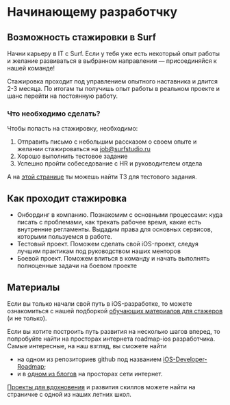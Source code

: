 # Начинающему разработчку

## Возможность стажировки в Surf

Начни карьеру в IT с Surf. Если у тебя уже есть некоторый опыт работы и желание развиваться в выбранном направлении — присоединяйся к нашей команде!

Стажировка проходит под управлением опытного наставника и длится 2-3 месяца. По итогам ты получишь опыт работы в реальном проекте и шанс перейти на постоянную работу.

### Что необходимо сделать?

Чтобы попасть на стажировку, необходимо:
1. Отправить письмо с небольшим рассказом о своем опыте и желании стажироваться на job@surfstudio.ru
2. Хорошо выполнить тестовое задание
3. Успешно пройти собеседование с HR и руководителем отдела

А на [этой странице](students-test-project.md) ты можешь найти ТЗ для тестового задания.

## Как проходит стажировка

- Онбординг в компанию. Познакомим с основными процессами: куда писать с проблемами, как трекать рабочее время, какие есть внутренние регламенты. Выдадим права для основных сервисов, которыми пользуемся в работе.
- Тестовый проект. Поможем сделать свой iOS-проект, следуя лучшим практикам под руководством наших менторов
- Боевой проект. Поможем влиться в команду и начать выполнять полноценные задачи на боевом проекте

## Материалы

Если вы только начали свой путь в iOS-разработке, то можете ознакомиться с нашей подборкой [обучающих материалов для стажеров](students-material.md) (и не только).

Если вы хотите построить путь развития на несколько шагов вперед, то попробуйте найти на просторах интернета roadmap-ios разработчика. Самые интересные, на наш взгляд, вы сможете найти
- на одном из репозиториев github под названием [iOS-Developer-Roadmap](https://github.com/BohdanOrlov/iOS-Developer-Roadmap);
- и в [одном из блогов](https://artyom.space/swift-roadmap/#swift) на просторах сети интернет.

[Проекты для вдохновения](https://github.com/surfstudio/iOSSpringSchool2020/blob/master/practice.md#%D1%82%D0%B5%D0%BC%D1%8B) и развития скиллов можете найти на страничке с одной из наших летних школ.